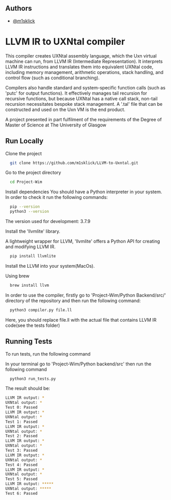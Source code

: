 
## Authors

- [@m1sklick](https://github.com/m1sklick)


# LLVM IR to UXNtal compiler

This compiler creates UXNtal assembly language, which the Uxn virtual machine can run, from LLVM IR (Intermediate Representation). It interprets LLVM IR instructions and translates them into equivalent UXNtal code, including memory management, arithmetic operations, stack handling, and control flow (such as conditional branching).

Compilers also handle standard and system-specific function calls (such as 'putc' for output functions). It effectively manages tail recursion for recursive functions, but because UXNtal has a native call stack, non-tail recursion necessitates bespoke stack management. A '.tal' file that can be constructed and used on the Uxn VM is the end product.

A project presented in part fulfilment of the requirements of the
Degree of Master of Science at The University of Glasgow




## Run Locally

Clone the project

```bash
  git clone https://github.com/m1sklick/LLVM-to-Uxntal.git
```

Go to the project directory

```bash
  cd Project-Wim
```

Install dependencies
You should have a Python interpreter in your system. In order to check it run the following commands:
```bash
  pip --version
  python3 --version
```
The version used for development: 3.7.9

Install the 'llvmlite' library.

A lightweight wrapper for LLVM, 'llvmlite' offers a Python API for creating and modifying LLVM IR.

```bash
  pip install llvmlite
```

Install the LLVM into your system(MacOs).

Using brew

```bash
  brew install llvm
```

In order to use the compiler, firstly go to 'Project-Wim/Python Backend/src/' directory of the repository and then run the following command:

```bash
  python3 compiler.py file.ll
```
Here, you should replace file.ll with the actual file that contains LLVM IR code(see the tests folder)


## Running Tests

To run tests, run the following command

In your terminal go to 'Project-Wim/Python backend/src'
then run the following command

```bash
  python3 run_tests.py
```

The result should be:
```bash
LLVM IR output: *
UXNtal output: *
Test 0: Passed
LLVM IR output: *
UXNtal output: *
Test 1: Passed
LLVM IR output: *
UXNtal output: *
Test 2: Passed
LLVM IR output: *
UXNtal output: *
Test 3: Passed
LLVM IR output: *
UXNtal output: *
Test 4: Passed
LLVM IR output: *
UXNtal output: *
Test 5: Passed
LLVM IR output: *****
UXNtal output: *****
Test 6: Passed
```

